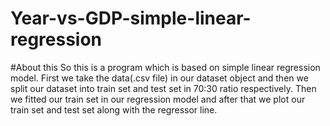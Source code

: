 # Year-vs-GDP-simple-linear-regression

#About this
So this is a program which is based on simple linear regression model. First we take the data(.csv file) in our dataset object and then we split our dataset into train set and test set in 70:30 ratio respectively. Then we fitted our train set in our regression model and after that we plot our train set and test set along with the regressor line.
